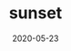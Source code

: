 ---
layout: post
title: sunset
date: 2020-05-23
description: purty
image: /assets/images/sunset.jpg
author: 
tags: 
  - Joanne
---